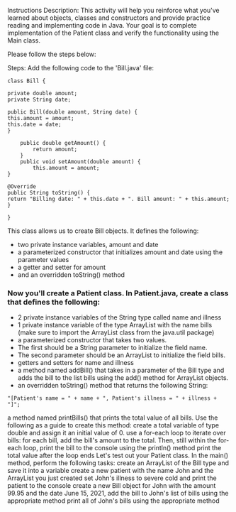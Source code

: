 Instructions
Description:
This activity will help you reinforce what you've learned about objects,
classes and constructors and provide practice reading and implementing code in Java. 
Your goal is to complete implementation of the Patient class and verify the functionality using the Main class.

Please follow the steps below:

Steps:
Add the following code to the 'Bill.java' file:
```
class Bill {

private double amount;
private String date;

public Bill(double amount, String date) {
this.amount = amount;
this.date = date;
}

	public double getAmount() {
		return amount;
	}
	public void setAmount(double amount) {
		this.amount = amount;
}

@Override
public String toString() {
return "Billing date: " + this.date + ". Bill amount: " + this.amount;
}

}
```

This class allows us to create Bill objects. It defines the following:

* two private instance variables, amount and date
* a parameterized constructor that initializes amount and date using the parameter values
* a getter and setter for amount
* and an overridden toString() method
### Now you'll create a Patient class. In Patient.java, create a class that defines the following:
* 2 private instance variables of the String type called name and illness
* 1 private instance variable of the type ArrayList<Bill> with the name bills (make sure to import the ArrayList class from the java.util package)
* a parameterized constructor that takes two values. 
* The first should be a String parameter to initialize the field name. 
* The second parameter should be an ArrayList<Bill> to initialize the field bills.
* getters and setters for name and illness
* a method named addBill() that takes in a parameter of the Bill type and adds the bill to the list bills using the add() method for ArrayList objects.
* an overridden toString() method that returns the following String:
```
"[Patient's name = " + name + ", Patient's illness = " + illness + "]";
```

a method named printBills() that prints the total value of all bills. Use the following as a guide to create this method:
create a total variable of type double and assign it an initial value of 0.
use a for-each loop to iterate over bills: for each bill, add the bill's amount to the total.
Then, still within the for-each loop, print the bill to the console using the println() method
print the total value after the loop ends
Let's test out your Patient class. In the main() method, perform the following tasks:
create an ArrayList of the Bill type and save it into a variable
create a new patient with the name John and the ArrayList you just created
set John's illness to severe cold and print the patient to the console
create a new Bill object for John with the amount 99.95 and the date June 15, 2021,
add the bill to John's list of bills using the appropriate method
print all of John's bills using the appropriate method